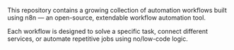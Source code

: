 This repository contains a growing collection of automation workflows built using n8n
 — an open-source, extendable workflow automation tool.

Each workflow is designed to solve a specific task, connect different services, or automate repetitive jobs using no/low-code logic.
